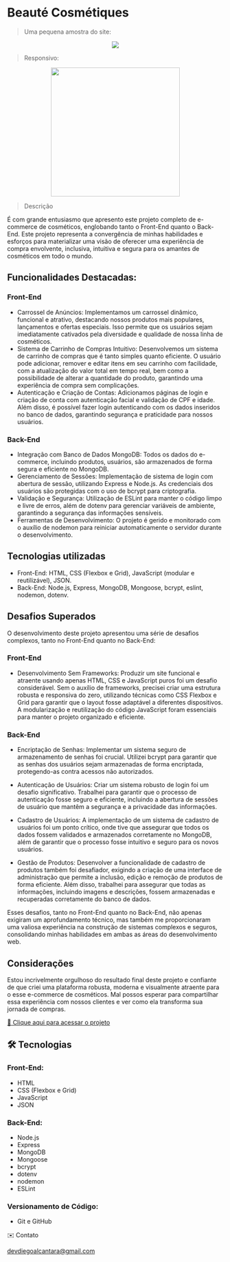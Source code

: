 # Beauté Cosmétiques

> Uma pequena amostra do site: 
<p align="center">
<img src="./frontend-beaute/img/beaute.gif">
</p> 

> Responsivo:

<p align="center">
<img src="./frontend-beaute/img/beauteresponsivo.gif" width="300px">
</p>

> Descrição

É com grande entusiasmo que apresento este projeto completo de e-commerce de cosméticos, englobando tanto o Front-End quanto o Back-End. 
Este projeto representa a convergência de minhas habilidades e esforços para materializar uma visão de oferecer uma experiência de compra envolvente, 
inclusiva, intuitiva e segura para os amantes de cosméticos em todo o mundo.

## Funcionalidades Destacadas:

### Front-End

- Carrossel de Anúncios: Implementamos um carrossel dinâmico, funcional e atrativo, destacando nossos produtos mais populares,
  lançamentos e ofertas especiais. Isso permite que os usuários sejam imediatamente cativados pela diversidade e qualidade de nossa linha de cosméticos.
- Sistema de Carrinho de Compras Intuitivo: Desenvolvemos um sistema de carrinho de compras que é tanto simples quanto eficiente. O usuário pode adicionar, remover e editar itens em seu carrinho com facilidade, com a atualização do valor total em tempo real, bem como a possibilidade de alterar a quantidade do produto, garantindo uma experiência de compra sem complicações.
- Autenticação e Criação de Contas: Adicionamos páginas de login e criação de conta com autenticação facial e validação de CPF e idade. Além disso, é possível fazer login autenticando com os dados inseridos no banco de dados, garantindo segurança e praticidade para nossos usuários.

### Back-End

- Integração com Banco de Dados MongoDB: Todos os dados do e-commerce, incluindo produtos, usuários, são armazenados de forma segura e eficiente no MongoDB.
- Gerenciamento de Sessões: Implementação de sistema de login com abertura de sessão, utilizando Express e Node.js. As credenciais dos usuários são protegidas com o uso de bcrypt para criptografia.
- Validação e Segurança: Utilização de ESLint para manter o código limpo e livre de erros, além de dotenv para gerenciar variáveis de ambiente, garantindo a segurança das informações sensíveis.
- Ferramentas de Desenvolvimento: O projeto é gerido e monitorado com o auxílio de nodemon para reiniciar automaticamente o servidor durante o desenvolvimento.


## Tecnologias utilizadas

- Front-End: HTML, CSS (Flexbox e Grid), JavaScript (modular e reutilizável), JSON.
- Back-End: Node.js, Express, MongoDB, Mongoose, bcrypt, eslint, nodemon, dotenv. 

## Desafios Superados

O desenvolvimento deste projeto apresentou uma série de desafios complexos, tanto no Front-End quanto no Back-End:

### Front-End
- Desenvolvimento Sem Frameworks: Produzir um site funcional e atraente usando apenas HTML, CSS e JavaScript puros foi um desafio considerável. Sem o auxílio de frameworks, precisei criar uma estrutura robusta e responsiva do zero, utilizando técnicas como CSS Flexbox e Grid para garantir que o layout fosse adaptável a diferentes dispositivos. A modularização e reutilização do código JavaScript foram essenciais para manter o projeto organizado e eficiente.

### Back-End  

- Encriptação de Senhas: Implementar um sistema seguro de armazenamento de senhas foi crucial. Utilizei bcrypt para garantir que as senhas dos usuários sejam armazenadas de forma encriptada, protegendo-as contra acessos não autorizados.

- Autenticação de Usuários: Criar um sistema robusto de login foi um desafio significativo. Trabalhei para garantir que o processo de autenticação fosse seguro e eficiente, incluindo a abertura de sessões de usuário que mantêm a segurança e a privacidade das informações.

- Cadastro de Usuários: A implementação de um sistema de cadastro de usuários foi um ponto crítico, onde tive que assegurar que todos os dados fossem validados e armazenados corretamente no MongoDB, além de garantir que o processo fosse intuitivo e seguro para os novos usuários.

- Gestão de Produtos: Desenvolver a funcionalidade de cadastro de produtos também foi desafiador, exigindo a criação de uma interface de administração que permite a inclusão, edição e remoção de produtos de forma eficiente. Além disso, trabalhei para assegurar que todas as informações, incluindo imagens e descrições, fossem armazenadas e recuperadas corretamente do banco de dados.

Esses desafios, tanto no Front-End quanto no Back-End, não apenas exigiram um aprofundamento técnico, mas também me proporcionaram uma valiosa experiência na construção de sistemas complexos e seguros, consolidando minhas habilidades em ambas as áreas do desenvolvimento web.

## Considerações

Estou incrivelmente orgulhoso do resultado final deste projeto e confiante de que criei uma plataforma robusta, moderna e visualmente atraente para o esse e-commerce de cosméticos. 
Mal possos esperar para compartilhar essa experiência com nossos clientes e ver como ela transforma sua jornada de compras.

[🔗 Clique aqui para acessar o projeto](https://devdiegoalcantara.github.io/beautecosmetiques/)

## 🛠️ Tecnologias

### Front-End:

- HTML
- CSS (Flexbox e Grid)
- JavaScript
- JSON

### Back-End:

- Node.js
- Express
- MongoDB
- Mongoose
- bcrypt
- dotenv
- nodemon
- ESLint

### Versionamento de Código:

- Git e GitHub

✉️ Contato

devdiegoalcantara@gmail.com

